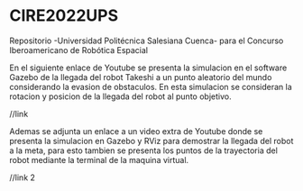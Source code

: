 # CIRE2022UPS
Repositorio -Universidad Politécnica Salesiana Cuenca- para el Concurso Iberoamericano de Robótica Espacial

En el siguiente enlace de Youtube se presenta la simulacion en el software Gazebo de la llegada del robot Takeshi a un punto aleatorio del mundo considerando la evasion de obstaculos. En esta simulacion se consideran la rotacion y posicion de la llegada del robot al punto objetivo.

//link

Ademas se adjunta un enlace a un video extra de Youtube donde se presenta la simulacion en Gazebo y RViz para demostrar la llegada del robot a la meta, para esto tambien se presenta los puntos de la trayectoria del robot mediante la terminal de la maquina virtual.

//link 2

